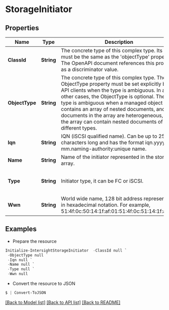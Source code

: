 # StorageInitiator
## Properties

Name | Type | Description | Notes
------------ | ------------- | ------------- | -------------
**ClassId** | **String** | The concrete type of this complex type. Its value must be the same as the &#39;objectType&#39; property. The OpenAPI document references this property as a discriminator value. | [readonly] 
**ObjectType** | **String** | The concrete type of this complex type. The ObjectType property must be set explicitly by API clients when the type is ambiguous. In all other cases, the  ObjectType is optional.  The type is ambiguous when a managed object contains an array of nested documents, and the documents in the array are heterogeneous, i.e. the array can contain nested documents of different types. | 
**Iqn** | **String** | IQN (iSCSI qualified name). Can be up to 255 characters long and has the format iqn.yyyy-mm.naming-authority:unique name. | [optional] [readonly] 
**Name** | **String** | Name of the initiator represented in the storage array. | [optional] [readonly] 
**Type** | **String** | Initiator type, it can be FC or iSCSI. | [optional] [readonly] [default to "FC"]
**Wwn** | **String** | World wide name, 128 bit address represented in hexadecimal notation. For example, 51:4f:0c:50:14:1f:af:01:51:4f:0c:51:14:1f:af:01. | [optional] [readonly] 

## Examples

- Prepare the resource
```powershell
Initialize-IntersightStorageInitiator  -ClassId null `
 -ObjectType null `
 -Iqn null `
 -Name null `
 -Type null `
 -Wwn null
```

- Convert the resource to JSON
```powershell
$ | Convert-ToJSON
```

[[Back to Model list]](../README.md#documentation-for-models) [[Back to API list]](../README.md#documentation-for-api-endpoints) [[Back to README]](../README.md)

